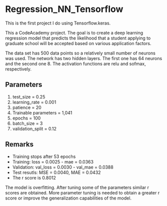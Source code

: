 # Regression_NN_Tensorflow

This is the first project I do using Tensorflow.keras.

This a CodeAcademy project. The goal is to create a deep learning regression model that predicts the
likelihood that a student applying to graduate school will be accepted based 
on various application factors.

The data set has 500 data points so a relatively small number of neurons was used.
The network has two hidden layers. The first one has 64 neurons and the second one 8. The activation
functions are relu and sofmax, respectively.

## Parameters

1. test_size = 0.25
2. learning_rate = 0.001
3. patience = 20
4. Trainable parameters = 1,041
5. epochs = 100
6. batch_size = 3
7. validation_split = 0.12

## Remarks

* Training stops after 53 epochs
* Training: loss = 0.0025 - mae = 0.0363 
* Validation: val_loss = 0.0030 - val_mae = 0.0388
* Test resutls: MSE = 0.0040, MAE = 0.0432
* The r score is 0.8012

The model is overfitting. After tuning some of the parameters similar r scores are obtained. More parameter tuning is needed
to obtain a greater r score or improve the generalization capabilities of the model.
